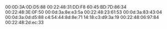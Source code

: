 00:0D:3A:0D:D5:88
00:22:48:31:DD:F8
60:45:BD:7D:86:34
00:22:48:3E:0F:50
00:0d:3a:8e:e3:5a
00:22:48:23:61:53
00:0d:3a:83:43:04
00:0d:3a:0d:d5:88
c4:54:44:8d:8e:71
14:18:c3:d9:3a:19
00:22:48:06:97:84
00:22:48:2d:ec:33
